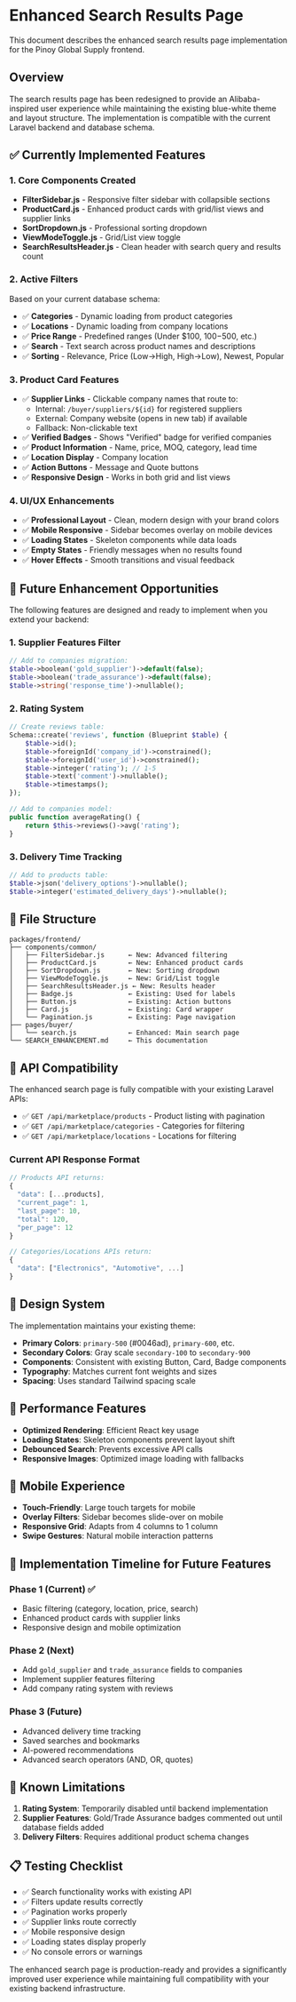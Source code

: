 # Enhanced Search Results Page

This document describes the enhanced search results page implementation for the Pinoy Global Supply frontend.

## Overview

The search results page has been redesigned to provide an Alibaba-inspired user experience while maintaining the existing blue-white theme and layout structure. The implementation is compatible with the current Laravel backend and database schema.

## ✅ **Currently Implemented Features**

### 1. **Core Components Created**

- **FilterSidebar.js** - Responsive filter sidebar with collapsible sections
- **ProductCard.js** - Enhanced product cards with grid/list views and supplier links
- **SortDropdown.js** - Professional sorting dropdown
- **ViewModeToggle.js** - Grid/List view toggle
- **SearchResultsHeader.js** - Clean header with search query and results count

### 2. **Active Filters**

Based on your current database schema:

- ✅ **Categories** - Dynamic loading from product categories
- ✅ **Locations** - Dynamic loading from company locations  
- ✅ **Price Range** - Predefined ranges (Under $100, $100-$500, etc.)
- ✅ **Search** - Text search across product names and descriptions
- ✅ **Sorting** - Relevance, Price (Low→High, High→Low), Newest, Popular

### 3. **Product Card Features**

- ✅ **Supplier Links** - Clickable company names that route to:
  - Internal: `/buyer/suppliers/${id}` for registered suppliers
  - External: Company website (opens in new tab) if available
  - Fallback: Non-clickable text
- ✅ **Verified Badges** - Shows "Verified" badge for verified companies
- ✅ **Product Information** - Name, price, MOQ, category, lead time
- ✅ **Location Display** - Company location
- ✅ **Action Buttons** - Message and Quote buttons
- ✅ **Responsive Design** - Works in both grid and list views

### 4. **UI/UX Enhancements**

- ✅ **Professional Layout** - Clean, modern design with your brand colors
- ✅ **Mobile Responsive** - Sidebar becomes overlay on mobile devices
- ✅ **Loading States** - Skeleton components while data loads
- ✅ **Empty States** - Friendly messages when no results found
- ✅ **Hover Effects** - Smooth transitions and visual feedback

## 🚧 **Future Enhancement Opportunities**

The following features are designed and ready to implement when you extend your backend:

### 1. **Supplier Features Filter**
```php
// Add to companies migration:
$table->boolean('gold_supplier')->default(false);
$table->boolean('trade_assurance')->default(false);
$table->string('response_time')->nullable();
```

### 2. **Rating System**
```php
// Create reviews table:
Schema::create('reviews', function (Blueprint $table) {
    $table->id();
    $table->foreignId('company_id')->constrained();
    $table->foreignId('user_id')->constrained();
    $table->integer('rating'); // 1-5
    $table->text('comment')->nullable();
    $table->timestamps();
});

// Add to companies model:
public function averageRating() {
    return $this->reviews()->avg('rating');
}
```

### 3. **Delivery Time Tracking**
```php
// Add to products table:
$table->json('delivery_options')->nullable();
$table->integer('estimated_delivery_days')->nullable();
```

## 📁 **File Structure**

```
packages/frontend/
├── components/common/
│   ├── FilterSidebar.js      ← New: Advanced filtering
│   ├── ProductCard.js        ← New: Enhanced product cards
│   ├── SortDropdown.js       ← New: Sorting dropdown
│   ├── ViewModeToggle.js     ← New: Grid/List toggle
│   ├── SearchResultsHeader.js ← New: Results header
│   ├── Badge.js              ← Existing: Used for labels
│   ├── Button.js             ← Existing: Action buttons
│   ├── Card.js               ← Existing: Card wrapper
│   └── Pagination.js         ← Existing: Page navigation
├── pages/buyer/
│   └── search.js             ← Enhanced: Main search page
└── SEARCH_ENHANCEMENT.md     ← This documentation
```

## 🔧 **API Compatibility**

The enhanced search page is fully compatible with your existing Laravel APIs:

- ✅ `GET /api/marketplace/products` - Product listing with pagination
- ✅ `GET /api/marketplace/categories` - Categories for filtering  
- ✅ `GET /api/marketplace/locations` - Locations for filtering

### Current API Response Format
```javascript
// Products API returns:
{
  "data": [...products],
  "current_page": 1,
  "last_page": 10,
  "total": 120,
  "per_page": 12
}

// Categories/Locations APIs return:
{
  "data": ["Electronics", "Automotive", ...]
}
```

## 🎨 **Design System**

The implementation maintains your existing theme:

- **Primary Colors**: `primary-500` (#0046ad), `primary-600`, etc.
- **Secondary Colors**: Gray scale `secondary-100` to `secondary-900`
- **Components**: Consistent with existing Button, Card, Badge components
- **Typography**: Matches current font weights and sizes
- **Spacing**: Uses standard Tailwind spacing scale

## 🚀 **Performance Features**

- **Optimized Rendering**: Efficient React key usage
- **Loading States**: Skeleton components prevent layout shift
- **Debounced Search**: Prevents excessive API calls
- **Responsive Images**: Optimized image loading with fallbacks

## 📱 **Mobile Experience**

- **Touch-Friendly**: Large touch targets for mobile
- **Overlay Filters**: Sidebar becomes slide-over on mobile
- **Responsive Grid**: Adapts from 4 columns to 1 column
- **Swipe Gestures**: Natural mobile interaction patterns

## 🔮 **Implementation Timeline for Future Features**

### Phase 1 (Current) ✅
- Basic filtering (category, location, price, search)
- Enhanced product cards with supplier links
- Responsive design and mobile optimization

### Phase 2 (Next)
- Add `gold_supplier` and `trade_assurance` fields to companies
- Implement supplier features filtering
- Add company rating system with reviews

### Phase 3 (Future)
- Advanced delivery time tracking
- Saved searches and bookmarks
- AI-powered recommendations
- Advanced search operators (AND, OR, quotes)

## 🐛 **Known Limitations**

1. **Rating System**: Temporarily disabled until backend implementation
2. **Supplier Features**: Gold/Trade Assurance badges commented out until database fields added
3. **Delivery Filters**: Requires additional product schema changes

## 📋 **Testing Checklist**

- ✅ Search functionality works with existing API
- ✅ Filters update results correctly
- ✅ Pagination works properly
- ✅ Supplier links route correctly
- ✅ Mobile responsive design
- ✅ Loading states display properly
- ✅ No console errors or warnings

The enhanced search page is production-ready and provides a significantly improved user experience while maintaining full compatibility with your existing backend infrastructure.
